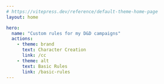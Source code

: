 ```yaml
---
# https://vitepress.dev/reference/default-theme-home-page
layout: home

hero:
  name: "Custom rules for my D&D campaigns"
  actions:
    - theme: brand
      text: Character Creation
      link: /cc
    - theme: alt
      text: Basic Rules
      link: /basic-rules
---
```

